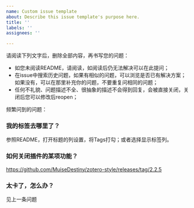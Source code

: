 ```yaml
---
name: Custom issue template
about: Describe this issue template's purpose here.
title: ''
labels: ''
assignees: ''

---
```


请阅读下列文字后，删除全部内容，再书写您的问题：

* 如您未阅读README，请阅读，如阅读后仍无法解决可以在此提问；
* 在issue中搜索历史问题，如果有相似的问题，可以浏览是否已有解决方案；如果没有，可以在那里补充你的问题，不要重复问相同的问题；
* 任何不礼貌、问题描述不全、很抽象的描述不会得到回复，会被直接关闭，关闭后您可以修改后reopen；

频繁问到的问题：

### 我的标签去哪里了？

参照README，打开标题的列设置，将Tags打勾；或者选择显示标签列。

### 如何关闭插件的某项功能？

<https://github.com/MuiseDestiny/zotero-style/releases/tag/2.2.5>

### 太卡了，怎么办？

见上一条问题
